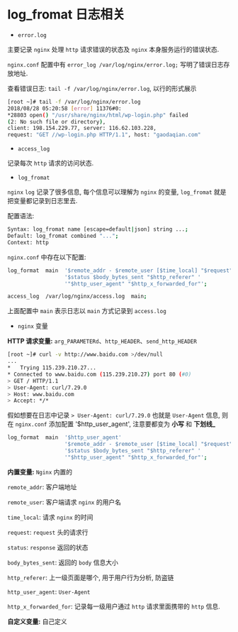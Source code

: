 # log_fromat 日志相关

- `error.log`

主要记录 `nginx` 处理 `http` 请求错误的状态及 `nginx` 本身服务运行的错误状态.

`nginx.conf` 配置中有 `error_log /var/log/nginx/error.log;` 写明了错误日志存放地址.

查看错误日志: `tail -f /var/log/nginx/error.log`, 以行的形式展示

```bash {1}
[root ~]# tail -f /var/log/nginx/error.log
2018/08/28 05:20:58 [error] 11376#0:
*28803 open() "/usr/share/nginx/html/wp-login.php" failed
(2: No such file or directory),
client: 198.154.229.77, server: 116.62.103.228,
request: "GET //wp-login.php HTTP/1.1", host: "gaodaqian.com"
```

- `access_log`

记录每次 `http` 请求的访问状态.

- `log_fromat`

`nginx` `log` 记录了很多信息, 每个信息可以理解为 `nginx` 的变量, `log_fromat` 就是把变量都记录到日志里去.

配置语法:

```bash
Syntax: log_fromat name [escape=default|json] string ...;
Default: log_fromat combined "...";
Context: http
```

`nginx.conf` 中存在以下配置:

```bash
log_format  main  '$remote_addr - $remote_user [$time_local] "$request" '
                  '$status $body_bytes_sent "$http_referer" '
                  '"$http_user_agent" "$http_x_forwarded_for"';

access_log  /var/log/nginx/access.log  main;
```

上面配置中 `main` 表示日志以 `main` 方式记录到 `access.log`

- `nginx` 变量

**HTTP 请求变量:** `arg_PARAMETERd`、`http_HEADER`、`send_http_HEADER`

```bash {6}
[root ~]# curl -v http://www.baidu.com >/dev/null
...
*   Trying 115.239.210.27...
* Connected to www.baidu.com (115.239.210.27) port 80 (#0)
> GET / HTTP/1.1
> User-Agent: curl/7.29.0
> Host: www.baidu.com
> Accept: */*
```

假如想要在日志中记录 `> User-Agent: curl/7.29.0` 也就是 `User-Agent` 信息, 则在 `nginx.conf` 添加配置 '$http_user_agent', 注意要都变为 **小写** 和 **下划线_**

```bash {1}
log_format  main  '$http_user_agent'
                  '$remote_addr - $remote_user [$time_local] "$request" '
                  '$status $body_bytes_sent "$http_referer" '
                  '"$http_user_agent" "$http_x_forwarded_for"';
```

**内置变量:** `Nginx` 内置的

`remote_addr`: 客户端地址

`remote_user`: 客户端请求 `nginx` 的用户名

`time_local`: 请求 `nginx` 的时间

`request`: `request` 头的请求行

`status`: `response` 返回的状态

`body_bytes_sent`: 返回的 `body` 信息大小

`http_referer`: 上一级页面是哪个, 用于用户行为分析, 防盗链

`http_user_agent`: `User-Agent`

`http_x_forwarded_for`: 记录每一级用户通过 `http` 请求里面携带的 `http` 信息.

**自定义变量:** 自己定义